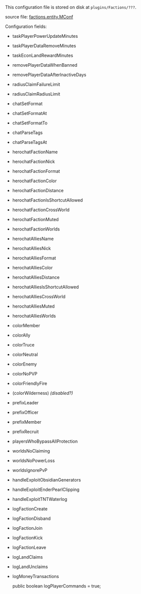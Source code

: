 This configuration file is stored on disk at `plugins/Factions/???`.

source file: [factions.entity.MConf](https://github.com/MassiveCraft/Factions/blob/master/src/com/massivecraft/factions/entity/MConf.java)

Configuration fields:
 - taskPlayerPowerUpdateMinutes 
 - taskPlayerDataRemoveMinutes 
 - taskEconLandRewardMinutes 
 - removePlayerDataWhenBanned 
 - removePlayerDataAfterInactiveDays 
 - radiusClaimFailureLimit 
 - radiusClaimRadiusLimit 
 - chatSetFormat 
 - chatSetFormatAt 
 - chatSetFormatTo 
 - chatParseTags 
 - chatParseTagsAt 
 - herochatFactionName 
 - herochatFactionNick 
 - herochatFactionFormat 
 - herochatFactionColor 
 - herochatFactionDistance 
 - herochatFactionIsShortcutAllowed 
 - herochatFactionCrossWorld 
 - herochatFactionMuted 
 - herochatFactionWorlds 
 - herochatAlliesName 
 - herochatAlliesNick 
 - herochatAlliesFormat 
 - herochatAlliesColor 
 - herochatAlliesDistance 
 - herochatAlliesIsShortcutAllowed 
 - herochatAlliesCrossWorld 
 - herochatAlliesMuted 
 - herochatAlliesWorlds 
 - colorMember 
 - colorAlly 
 - colorTruce 
 - colorNeutral 
 - colorEnemy 
 - colorNoPVP 
 - colorFriendlyFire 
 - (colorWilderness) *(disabled?)*
 - prefixLeader 
 - prefixOfficer 
 - prefixMember 
 - prefixRecruit 
 - playersWhoBypassAllProtection 
 - worldsNoClaiming 
 - worldsNoPowerLoss 
 - worldsIgnorePvP
 - handleExploitObsidianGenerators 
 - handleExploitEnderPearlClipping 
 - handleExploitTNTWaterlog 
 - logFactionCreate 
 - logFactionDisband 
 - logFactionJoin 
 - logFactionKick
 - logFactionLeave 
 - logLandClaims
 - logLandUnclaims
 - logMoneyTransactions

	public boolean logPlayerCommands = true;